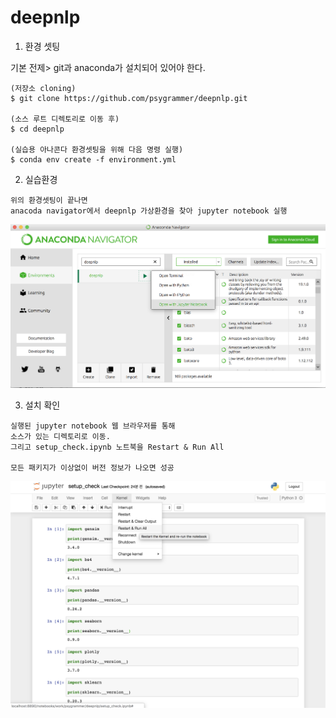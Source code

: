 # deepnlp

1. 환경 셋팅

기본 전제> git과 anaconda가 설치되어 있어야 한다. 

```shell
(저장소 cloning)
$ git clone https://github.com/psygrammer/deepnlp.git

(소스 루트 디렉토리로 이동 후)
$ cd deepnlp

(실습용 아나콘다 환경셋팅을 위해 다음 명령 실행)
$ conda env create -f environment.yml
```

2. 실습환경

```shell
위의 환경셋팅이 끝나면 
anacoda navigator에서 deepnlp 가상환경을 찾아 jupyter notebook 실행
```
<img src="img/anaconda.png" width=600 />

3. 설치 확인

```shell
실행된 jupyter notebook 웹 브라우저를 통해 
소스가 있는 디렉토리로 이동. 
그리고 setup_check.ipynb 노트북을 Restart & Run All

모든 패키지가 이상없이 버전 정보가 나오면 성공
```
<img src="img/setup_check.png" width=600 />

